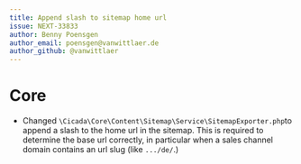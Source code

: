 ```yaml
---
title: Append slash to sitemap home url
issue: NEXT-33833
author: Benny Poensgen
author_email: poensgen@vanwittlaer.de
author_github: @vanwittlaer
---
```

# Core
* Changed `\Cicada\Core\Content\Sitemap\Service\SitemapExporter.php`to append a slash to the home url in the sitemap. This is required to determine the base url correctly, in particular when a sales channel domain contains an url slug (like `.../de/`.)
